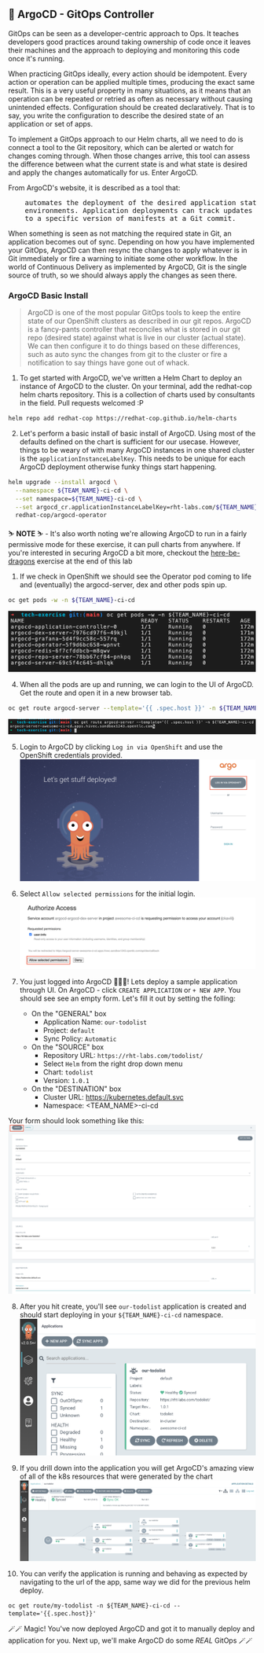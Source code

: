 ## 🐙 ArgoCD - GitOps Controller
GitOps can be seen as a developer-centric approach to Ops. It teaches developers good practices around taking ownership of code once it leaves their machines and the approach to deploying and monitoring this code once it's running.

When practicing GitOps ideally, every action should be idempotent. Every action or operation can be applied multiple times, producing the exact same result. This is a very useful property in many situations, as it means that an operation can be repeated or retried as often as necessary without causing unintended effects. Configuration should be created declaratively. That is to say, you write the configuration to describe the desired state of an application or set of apps.

To implement a GitOps approach to our Helm charts, all we need to do is connect a tool to the Git repository, which can be alerted or watch for changes coming through. When those changes arrive, this tool can assess the difference between what the current state is and what state is desired and apply the changes automatically for
us. Enter ArgoCD.

From ArgoCD's website, it is described as a tool that:

<pre>
    automates the deployment of the desired application states in the specified target
    environments. Application deployments can track updates to branches, tags, or be pinned
    to a specific version of manifests at a Git commit.
</pre>

When something is seen as not matching the required state in Git, an application becomes out of sync. Depending on how you have implemented your GitOps, ArgoCD can then resync the changes to apply whatever is in Git immediately or fire a warning to initiate some other workflow. In the world of Continuous Delivery as implemented by ArgoCD, Git is the single source of truth, so we should always apply the changes as seen there.

### ArgoCD Basic Install
> ArgoCD is one of the most popular GitOps tools to keep the entire state of our OpenShift clusters as described in our git repos. ArgoCD is a fancy-pants controller that reconciles what is stored in our git repo (desired state) against what is live in our cluster (actual state). We can then configure it to do things based on these differences, such as auto sync the changes from git to the cluster or fire a notification to say things have gone out of whack.

1. To get started with ArgoCD, we've written a Helm Chart to deploy an instance of ArgoCD to the cluster. On your terminal, add the redhat-cop helm charts repository. This is a collection of charts used by consultants in the field. Pull requests welcomed :P
```bash
helm repo add redhat-cop https://redhat-cop.github.io/helm-charts
```

2. Let's perform a basic install of basic install of ArgoCD. Using most of the defaults defined on the chart is sufficient for our usecase. However, things to be weary of with many ArgoCD instances in one shared cluster is the `applicationInstanceLabelKey`. This needs to be unique for each ArgoCD deployment otherwise funky things start happening.

<!-- weird bug alert! having a newline here makes the docsify render happy, but having the commands starting with "--" and no new line causes it to run on  -->
```bash
helm upgrade --install argocd \
  --namespace ${TEAM_NAME}-ci-cd \
  --set namespace=${TEAM_NAME}-ci-cd \
  --set argocd_cr.applicationInstanceLabelKey=rht-labs.com/${TEAM_NAME} \
  redhat-cop/argocd-operator
```

<p class="tip">
⛷️ <b>NOTE</b> ⛷️ - It's also worth noting we're allowing ArgoCD to run in a fairly permissive mode for these exercise, it can pull charts from anywhere. If you're interested in securing ArgoCD a bit more, checkout the <a href="/#/1-the-manual-menace/666-here-be-dragons?id=here-be-dragons">here-be-dragons</a> exercise at the end of this lab
</p>


1. If we check in OpenShift we should see the Operator pod coming to life and (eventually) the argocd-server, dex and other pods spin up.
```bash
oc get pods -w -n ${TEAM_NAME}-ci-cd
```
![argocd-pods](images/argocd-pods.png)

4. When all the pods are up and running, we can login to the UI of ArgoCD. Get the route and open it in a new browser tab. 
```bash
oc get route argocd-server --template='{{ .spec.host }}' -n ${TEAM_NAME}-ci-cd
```
![argocd-route](./images/argocd-route.png)

5. Login to ArgoCD by clicking `Log in via OpenShift` and use the OpenShift credentials provided.
![argocd-login](images/argocd-login.png)

6. Select `Allow selected permissions` for the initial login.
![argocd-allow-permission](images/argocd-allow-permission.png)

7. You just logged into ArgoCD 👏👏👏! Lets deploy a sample application through UI. On ArgoCD - click `CREATE APPLICATION` or `+ NEW APP`. You should see see an empty form. Let's fill it out by setting the folling:
   * On the "GENERAL" box
      * Application Name: `our-todolist`
      * Project: `default`
      * Sync Policy: `Automatic`
   * On the "SOURCE" box
      * Repository URL: `https://rht-labs.com/todolist/`
      * Select `Helm` from the right drop down menu
      * Chart: `todolist`
      * Version: `1.0.1` 
   * On the "DESTINATION" box
      * Cluster URL: https://kubernetes.default.svc
      * Namespace: <TEAM_NAME>-ci-cd

Your form should look something like this:
![argocd-create-application](images/argocd-create-application.png)

8. After you hit create, you'll see `our-todolist` application is created and should start deploying in your `${TEAM_NAME}-ci-cd` namespace.
![argocd-todolist](images/argocd-todolist.png)

9. If you drill down into the application you will get ArgoCD's amazing view of all of the k8s resources that were generated by the chart
![argocd-todolist-detail](images/argocd-todolist-detail.png)

10. You can verify the application is running and behaving as expected by navigating to the url of the app, same way we did for the previous helm deploy.
```
oc get route/my-todolist -n ${TEAM_NAME}-ci-cd --template='{{.spec.host}}'
```


🪄🪄 Magic! You've now deployed ArgoCD and got it to manually deploy and application for you. Next up, we'll make ArgoCD do some *REAL* GitOps 🪄🪄